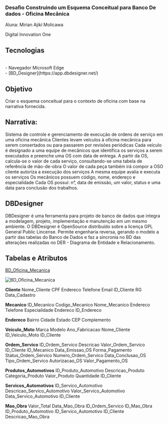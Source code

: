 ### Desafio Construindo um Esquema Conceitual para Banco De dados - Oficina Mecânica
<p>Aluna: Mirian Ajiki Molicawa </p>
<p>Digital Innovation One </p>

<h2> Tecnologias </h2>
<br> - Navegador Microsoft Edge
<br> - [BD_Designer](https://app.dbdesigner.net/) 


<h2> Objetivo </h2>
Criar o esquema conceitual para o contexto de oficina com base na narrativa fornecida.

<h2>Narrativa: </h2>
Sistema de controle e gerenciamento de execução de ordens de serviço em uma oficina mecânica
Clientes levam veículos à oficina mecânica para serem consertados ou para passarem por revisões  periódicas
Cada veículo é designado a uma equipe de mecânicos que identifica os serviços a serem executados e preenche uma OS com data de entrega.
A partir da OS, calcula-se o valor de cada serviço, consultando-se uma tabela de referência de mão-de-obra
O valor de cada peça também irá compor a OSO cliente autoriza a execução dos serviços
A mesma equipe avalia e executa os serviços
Os mecânicos possuem código, nome, endereço e especialidade
Cada OS possui: n°, data de emissão, um valor, status e uma data para conclusão dos trabalhos.

<h2>DBDesigner </h2>
DBDesigner é uma ferramenta para projeto de banco de dados que integra a
modelagem, projeto, implementação e manutenção em um mesmo ambiente.
O DBDesigner é OpenSource distribuído sobre a licença GPL General Public Lincense. Permite engenharia reversa, gerando o modelo a partir das tabelas do Banco de Dados e faz a sincronia no BD das alterações realizadas no DER - Diagrama de Entidade e Relacionamento.

<h2>Tabelas e Atributos</h2>

[BD_Oficina_Mecanica](https://app.dbdesigner.net/designer/schema/0-untitled-56ca0624-ec99-463c-81ee-7ffb314c56d3)


![BD_Oficina_Mecanica](https://user-images.githubusercontent.com/91148791/190939578-228afdeb-5541-49f1-b66b-538b0cadc215.png)

<b>Cliente</b>
Nome_Cliente
CPF
Endereco
Telefone
Email
ID_Cliente
RG
Data_Cadastro
<p>
<b>Mecanico</b>
ID_Mecanico
Codigo_Mecanico
Nome_Mecanico
Endereco
Telefone
Especialidade
Endereco
ID_Endereco

<b>Endereco</b>
Bairro
Cidade
Estado
CEP
Complemento

<b>Veiculo_Moto</b>
Marca
Modelo
Ano_Fabricacao
Nome_Cliente
ID_Veiculo_Moto
ID_Cliente

<b>Ordem_Servico</b>
ID_Ordem_Servico
Descricao
Valor_Ordem_Servico
ID_Cliente
ID_Mecanico
Data_Emissao_OS
Forma_Pagamento
Status_Ordem_Servico
Numero_Ordem_Servico
Data_Conclusao_OS
Tipo_Ordem_Servico
Autorizacao_OS
Valor_Pagamento_OS

<b>Produtos_Automotivos</b>
ID_Produto_Automotivo
Descricao_Produto
Categoria_Produto
Valor_Produto
Quantidade
ID_Cliente

<b>Servicos_Automotivos</b>
ID_Servico_Automotivo
Descricao_Servico_Automotivo
Valor_Servico_Automotivo
Data_Servico_Automotivo
ID_Cliente

<b>Mao_Obra</b>
Valor_Total
Data_Mao_Obra
ID_Ordem_Servico
ID_Mao_Obra
ID_Produto_Automotivo
ID_Servico_Automotivo
ID_Cliente
Descricao_Mao_Obra
 

